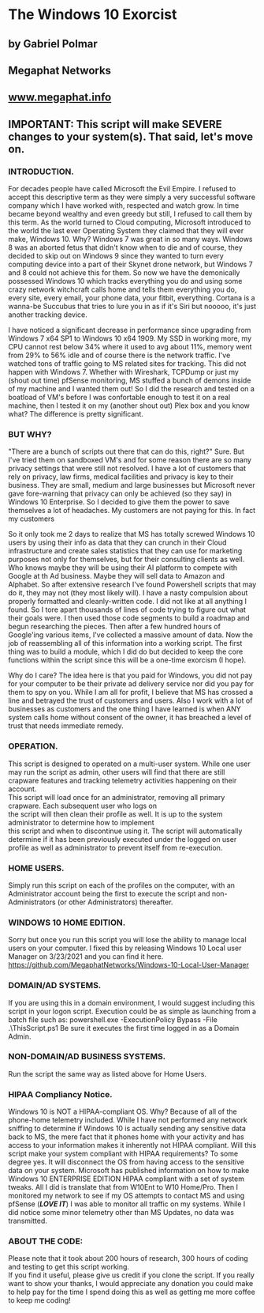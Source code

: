 # The Windows 10 Exorcist                                    
## by Gabriel Polmar                                      
## Megaphat Networks                                      
## www.megaphat.info                                      

## IMPORTANT: This script will make SEVERE changes to your system(s).  That said, let's move on.

### INTRODUCTION.  
For decades people have called Microsoft the Evil Empire.  I refused to accept this descriptive
term as they were simply a very successful software company which I have worked with, respected and watch 
grow.  In time became beyond wealthy and even greedy but still, I refused to call them by this term.  As the
world turned to Cloud computing, Microsoft introduced to the world the last ever Operating System they claimed
that they will ever make, Windows 10.  Why?  Windows 7 was great in so many ways.  Windows 8 was an aborted
fetus that didn't know when to die and of course, they decided to skip out on Windows 9 since they wanted 
to turn every computing device into a part of their Skynet drone network, but Windows 7 and 8 could not 
achieve this for them.  So now we have the demonically possessed Windows 10 which tracks everything you do and 
using some crazy network witchcraft calls home and tells them everything you do, every site, every email, your
phone data, your fitbit, everything.  Cortana is a wanna-be Succubus that tries to lure you in as if it's Siri but 
nooooo, it's just another tracking device.  

I have noticed a significant decrease in performance since upgrading from Windows 7 x64 SP1 to Windows 10 x64 1909.
My SSD in working more, my CPU cannot rest below 34% where it used to avg about 11%, memory went from 29% to 56% idle
and of course there is the network traffic.  I've watched tons of traffic going to MS related sites for tracking.
This did not happen with Windows 7.  Whether with Wireshark, TCPDump or just my (shout out time) pfSense monitoring, 
MS stuffed a bunch of demons inside of my machine and I wanted them out!  So I did the research and tested on a boatload
of VM's before I was confortable enough to test it on a real machine, then I tested it on my (another shout out) Plex box
and you know what?  The difference is pretty significant.  

### BUT WHY?  
"There are a bunch of scripts out there that can do this, right?"  Sure.  But I've tried them on sandboxed VM's
and for some reason there are so many privacy settings that were still not resolved.  I have a lot of customers that rely 
on privacy, law firms, medical facilities and privacy is key to their business.  They are small, medium and large businesses 
but Microsoft never gave fore-warning that privacy can only be achieved (so they say) in Windows 10 Enterprise.  So I decided
to give them the power to save themselves a lot of headaches.  My customers are not paying for this.  In fact my customers

So it only took me 2 days to realize that MS has totally screwed Windows 10 users by using their info as data that they
can crunch in their Cloud infrastructure and create sales statistics that they can use for marketing purposes not only 
for themselves, but for their consulting clients as well.  Who knows maybe they will be using their AI platform to compete
with Google at th Ad business.  Maybe they will sell data to Amazon and Alphabet.  So after extensive research I've found 
Powershell scripts that may do it, they may not (they most likely will).  I have a nasty compulsion about properly
formatted and cleanly-written code.  I did not like at all anything I found.  So I tore apart thousands of lines of code 
trying to figure out what their goals were.  I then used those code segments to build a roadmap and begun researching the 
pieces.  Then after a few hundred hours of Google'ing various items, I've collected a massive amount of data.  Now the job 
of reassembling all of this information into a working script.  The first thing was to build a module, which I did do but decided
to keep the core functions within the script since this will be a one-time exorcism (I hope).   

Why do I care?  The idea here is that you paid for Windows, you did not pay for your computer to be their 
private ad delivery service nor did you pay for them to spy on you.  While I am all for profit, I believe that MS has
crossed a line and betrayed the trust of customers and users.  Also I work with a lot of businesses as customers and 
the one thing I have learned is when ANY system calls home without consent of the owner, it has breached a level of 
trust that needs immediate remedy.  

### OPERATION.  
This script is designed to operated on a multi-user system.  While one user may run the script as admin, 
other users will find that there are still crapware features and tracking telemetry activities happening on their account.       
This script will load once for an administrator, removing all primary crapware.  Each subsequent user who logs on       
the script will then clean their profile as well.  It is up to the system administrator to determine how to implement   
this script and when to discontinue using it. The script will automatically determine if it has been previously executed 
under the logged on user profile as well as administrator to prevent itself from re-execution.

### HOME USERS.  
Simply run this script on each of the profiles on the computer, with an Administrator account being the 
first to execute the script and non-Administrators (or other Administrators) thereafter.  

### WINDOWS 10 HOME EDITION.
Sorry but once you run this script you will lose the ability to manage local users on your computer.  I fixed this by releasing Windows 10 Local user Manager on 3/23/2021 and you can find it here.  https://github.com/MegaphatNetworks/Windows-10-Local-User-Manager 

### DOMAIN/AD SYSTEMS.  
If you are using this in a domain environment, I would suggest including this script in your logon script.
Execution could be as simple as launching from a batch file such as: powershell.exe -ExecutionPolicy Bypass -File .\ThisScript.ps1
Be sure it executes the first time logged in as a Domain Admin.

### NON-DOMAIN/AD BUSINESS SYSTEMS.
Run the script the same way as listed above for Home Users.

### HIPAA Compliancy Notice.  
Windows 10 is NOT a HIPAA-compliant OS.  Why?  Because of all of the phone-home telemetry included.
While I have not performed any network sniffing to determine if Windows 10 is actually sending any sensitive data back to MS, 
the mere fact that it phones home with your activity and has access to your information makes it inherently not HIPAA compliant.
Will this script make your system compliant with HIPAA requirements?  To some degree yes.  It will disconnect the OS from having 
access to the sensitive data on your system.  Microsoft has published information on how to make Windows 10 ENTERPRISE EDITION
HIPAA compliant with a set of system tweaks.  All I did is translate that from W10Ent to W10 Home/Pro.  Then I monitored my network 
to see if my OS attempts to contact MS and using pfSense (***LOVE IT***) I was able to monitor all traffic on my systems.  While I
did notice some minor telemetry other than MS Updates, no data was transmitted.


### ABOUT THE CODE: 
Please note that it took about 200 hours of research, 300 hours of coding and testing to get this script working.   
If you find it useful, please give us credit if you clone the script.  If you really want to show your thanks, I would appreciate 
any donation you could make to help pay for the time I spend doing this as well as getting me more coffee to keep me coding!    
